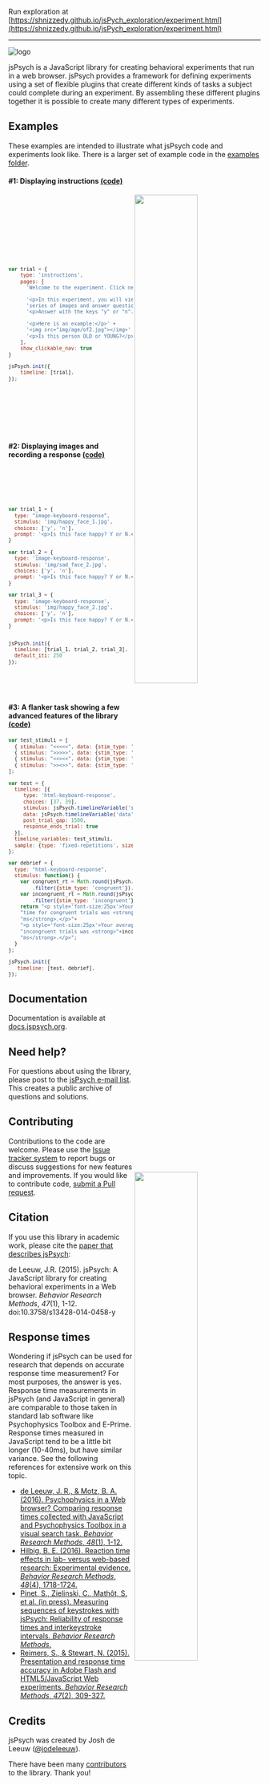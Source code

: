 Run exploration at [https://shnizzedy.github.io/jsPych_exploration/experiment.html](https://shnizzedy.github.io/jsPych_exploration/experiment.html)

---

![logo](http://www.jspsych.org/img/jspsych-logo.jpg)

jsPsych is a JavaScript library for creating behavioral experiments that run in a web browser. jsPsych provides a framework for defining experiments using a set of flexible plugins that create different kinds of tasks a subject could complete during an experiment. By assembling these different plugins together it is possible to create many different types of experiments.

Examples
----------

These examples are intended to illustrate what jsPsych code and experiments look like. There is a larger set of example code in the [examples folder](/examples).

#### #1: Displaying instructions [(code)](https://github.com/jspsych/jsPsych/tree/master/examples/demos/demo_1.html)
<div display="flex">
<img src="https://user-images.githubusercontent.com/14092539/28126774-801ea42e-66f8-11e7-9b6a-c8bad0026bec.gif" align="right" width=50% />
<div markdown="1" style="width: 50%;">
<sub>

```javascript













var trial = {       
    type: 'instructions',     
    pages: [      
      'Welcome to the experiment. Click next to begin.',

      '<p>In this experiment, you will view a ' +       
      'series of images and answer questions.</p>' +      
      '<p>Answer with the keys "y" or "n".</p>',

      '<p>Here is an example:</p>' +        
      '<img src="img/age/of2.jpg"></img>' +       
      '<p>Is this person OLD or YOUNG?</p>'      
    ],        
    show_clickable_nav: true      
}       

jsPsych.init({      
    timeline: [trial],        
});











```
</sub>
</div>
</div>


#### #2: Displaying images and recording a response [(code)](https://github.com/jspsych/jsPsych/tree/master/examples/demos/demo_2.html)
<div display="flex">
<img src="https://user-images.githubusercontent.com/14092539/28125911-0504cca2-66f6-11e7-8f5b-c9686f63aaa8.gif" align="right" width=50% />

<div markdown"2" style="width: 50%;">
<sub>

```javascript







var trial_1 = {
  type: "image-keyboard-response",
  stimulus: 'img/happy_face_1.jpg',
  choices: ['y', 'n'],
  prompt: '<p>Is this face happy? Y or N.</p>'
}

var trial_2 = {
  type: 'image-keyboard-response',
  stimulus: 'img/sad_face_2.jpg',
  choices: ['y', 'n'],
  prompt: '<p>Is this face happy? Y or N.</p>'
}

var trial_3 = {
  type: 'image-keyboard-response',
  stimulus: 'img/happy_face_2.jpg',
  choices: ['y', 'n'],
  prompt: '<p>Is this face happy? Y or N.</p>'
}


jsPsych.init({
  timeline: [trial_1, trial_2, trial_3],
  default_iti: 250
});







```
</sub>
</div>
</div>

#### #3: A flanker task showing a few advanced features of the library [(code)](https://github.com/jspsych/jsPsych/tree/master/examples/demos/demo_3.html)

<div display="flex">
<img src="https://user-images.githubusercontent.com/14092539/28126802-97b50d08-66f8-11e7-9a45-46561ab51a5f.gif" align="right" width=50% />
<div markdown="3" style="width: 50%;">
<sub>

```javascript
var test_stimuli = [
  { stimulus: "<<<<<", data: {stim_type: 'congruent'} },
  { stimulus: ">>>>>", data: {stim_type: 'congruent'} },
  { stimulus: "<<><<", data: {stim_type: 'incongruent'} },
  { stimulus: ">><>>", data: {stim_type: 'incongruent'} }
];

var test = {
  timeline: [{
     type: 'html-keyboard-response',
     choices: [37, 39],
     stimulus: jsPsych.timelineVariable('stimulus'),
     data: jsPsych.timelineVariable('data'),
     post_trial_gap: 1500,
     response_ends_trial: true
  }],
  timeline_variables: test_stimuli,
  sample: {type: 'fixed-repetitions', size: 2}
};

var debrief = {
  type: "html-keyboard-response",
  stimulus: function() {
    var congruent_rt = Math.round(jsPsych.data.get()
        .filter({stim_type: 'congruent'}).select('rt').mean());
    var incongruent_rt = Math.round(jsPsych.data.get()
        .filter({stim_type: 'incongruent'}).select('rt').mean());
    return "<p style='font-size:25px'>Your average response"+
    "time for congruent trials was <strong>"+congruent_rt+
    "ms</strong>.</p>"+
    "<p style='font-size:25px'>Your average response time for"+
    "incongruent trials was <strong>"+incongruent_rt+
    "ms</strong>.</p>";
  }
};

jsPsych.init({
   timeline: [test, debrief],
});
```
</sub>
</div>
</div>

Documentation
-------------

Documentation is available at [docs.jspsych.org](http://docs.jspsych.org).

Need help?
----------

For questions about using the library, please post to the [jsPsych e-mail list](https://groups.google.com/forum/#!forum/jspsych). This creates a public archive of questions and solutions.

Contributing
------------

Contributions to the code are welcome. Please use the [Issue tracker system](https://github.com/jodeleeuw/jsPsych/issues) to report bugs or discuss suggestions for new features and improvements. If you would like to contribute code, [submit a Pull request](https://help.github.com/articles/using-pull-requests).

Citation
--------

If you use this library in academic work, please cite the [paper that describes jsPsych](http://link.springer.com/article/10.3758%2Fs13428-014-0458-y):

de Leeuw, J.R. (2015). jsPsych: A JavaScript library for creating behavioral experiments in a Web browser. *Behavior Research Methods*, _47_(1), 1-12. doi:10.3758/s13428-014-0458-y

Response times
--------------

Wondering if jsPsych can be used for research that depends on accurate response time measurement? For most purposes, the answer is yes. Response time measurements in jsPsych (and JavaScript in general) are comparable to those taken in standard lab software like Psychophysics Toolbox and E-Prime. Response times measured in JavaScript tend to be a little bit longer (10-40ms), but have similar variance. See the following references for extensive work on this topic.

* [de Leeuw, J. R., & Motz, B. A. (2016). Psychophysics in a Web browser? Comparing response times collected with JavaScript and Psychophysics Toolbox in a visual search task. *Behavior Research Methods*, *48*(1), 1-12.](http://link.springer.com/article/10.3758%2Fs13428-015-0567-2)
* [Hilbig, B. E. (2016). Reaction time effects in lab- versus web-based research: Experimental evidence. *Behavior Research Methods*, *48*(4), 1718-1724.](http://dx.doi.org/10.3758/s13428-015-0678-9)
* [Pinet, S., Zielinski, C., Mathôt, S. et al. (in press). Measuring sequences of keystrokes with jsPsych: Reliability of response times and interkeystroke intervals.  *Behavior Research Methods*.](http://link.springer.com/article/10.3758/s13428-016-0776-3)
* [Reimers, S., & Stewart, N. (2015). Presentation and response time accuracy in Adobe Flash and HTML5/JavaScript Web experiments. *Behavior Research Methods*, *47*(2), 309-327.](http://link.springer.com/article/10.3758%2Fs13428-014-0471-1)


Credits
-------

jsPsych was created by Josh de Leeuw ([@jodeleeuw](https://github.com/jodeleeuw)).

There have been many [contributors](https://github.com/jodeleeuw/jsPsych/blob/master/contributors.md) to the library. Thank you!
